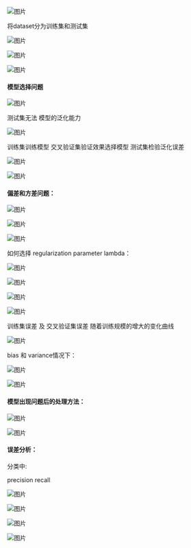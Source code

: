 ![图片](https://uploader.shimo.im/f/w5ExhpG5uMepijun.png!thumbnail)

将dataset分为训练集和测试集

![图片](https://uploader.shimo.im/f/2UwzJDEwLIBMz8ng.png!thumbnail)

![图片](https://uploader.shimo.im/f/ebxGqhNulrVLkKhX.png!thumbnail)

![图片](https://uploader.shimo.im/f/YOyGvRwVJyBkmzkW.png!thumbnail)

#### 
#### 模型选择问题

![图片](https://uploader.shimo.im/f/PH2LPYO3x9UJBxT5.png!thumbnail)

测试集无法   模型的泛化能力

![图片](https://uploader.shimo.im/f/IyG3sgh9KqDIRQ8e.png!thumbnail)

训练集训练模型    交叉验证集验证效果选择模型      测试集检验泛化误差

![图片](https://uploader.shimo.im/f/sdcSS0vEfnbcCu2n.png!thumbnail)

![图片](https://uploader.shimo.im/f/LFIVdJqxPUBHPLxT.png!thumbnail)

#### 

#### 偏差和方差问题：

![图片](https://uploader.shimo.im/f/lXNbjscEjCUtnTbA.png!thumbnail)

![图片](https://uploader.shimo.im/f/bFz7XIPuB6kY6QP0.png!thumbnail)

![图片](https://uploader.shimo.im/f/jhlKvdhU1A26mrSW.png!thumbnail)

如何选择 regularization parameter lambda：

![图片](https://uploader.shimo.im/f/E5Lr4TH8AKRGOprc.png!thumbnail)

![图片](https://uploader.shimo.im/f/UkSwTyL51n9krnUJ.png!thumbnail)

![图片](https://uploader.shimo.im/f/rTo05MIY7VZYVQWq.png!thumbnail)

![图片](https://uploader.shimo.im/f/qjS9rlFi1K8gkSkM.png!thumbnail)

训练集误差  及   交叉验证集误差  随着训练规模的增大的变化曲线

![图片](https://uploader.shimo.im/f/gUg8OPD0YbKIMXSm.png!thumbnail)


bias 和 variance情况下：

![图片](https://uploader.shimo.im/f/nyZvvWr2PhrYuCjg.png!thumbnail)

![图片](https://uploader.shimo.im/f/DMPyJsQlKptdtiKz.png!thumbnail)

#### 模型出现问题后的处理方法：

![图片](https://uploader.shimo.im/f/VgvwwHxpLdOSgy4D.png!thumbnail)


![图片](https://uploader.shimo.im/f/cVSKcSdoHf5LmbSw.png!thumbnail)

#### 误差分析：

分类中:

precision   recall

![图片](https://uploader.shimo.im/f/QfRywwD8T88HG4qw.png!thumbnail)

![图片](https://uploader.shimo.im/f/6l7bVREcu2j16y5F.png!thumbnail)

![图片](https://uploader.shimo.im/f/7vzbw7FdCFfBySBl.png!thumbnail)

![图片](https://uploader.shimo.im/f/1Fo8TREbCvV7EpQD.png!thumbnail)



